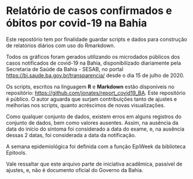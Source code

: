 # Relatório de casos confirmados e óbitos por covid-19 na Bahia

Este repostório tem por finalidade guardar scripts e dados para construção de relatórios diários com uso do Rmarkdown.

Todos os gráficos foram gerados utilizando os microdados públicos dos casos notificados de covid-19 na Bahia, disponibilizado diariamente pela Secretaria de Saúde da Bahia - SESAB, no portal https://bi.saude.ba.gov.br/transparencia/ desde o dia 15 de julho de 2020. 

Os scripts, escritos na linguagem **R** e **Markdown** estão disponíveis no repositório: https://github.com/jonates/report_covid19_BA. Este repositório é público. O autor aguarda que surjam contribuições tanto de ajustes e melhorias nos scripts, quanto acréscimos de novas visualizações.

Como qualquer conjunto de dados, existem erros em alguns registros do conjunto de dados, bem como valores ausentes. Assim, na ausência da data do início do sintoma foi considerado a data do exame, e, na ausência dessas 2 datas, foi considerada a data da notificação.

A semana epidemiológica foi definida com a função EpiWeek da biblioteca Epitools.  

Vale ressaltar que este arquivo parte de iniciativa acadêmica, passível de ajustes, e, não é documento oficial do Governo da Bahia.